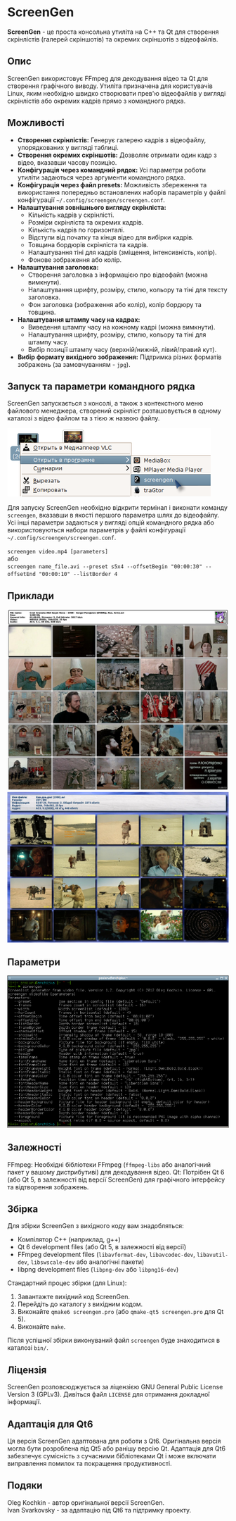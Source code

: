 # ScreenGen

**ScreenGen** - це проста консольна утиліта на C++ та Qt для створення скрінлістів (галерей скріншотів) та окремих скріншотів з відеофайлів.

## Опис

ScreenGen використовує FFmpeg для декодування відео та Qt для створення графічного виводу. Утиліта призначена для користувачів Linux, яким необхідно швидко створювати прев'ю відеофайлів у вигляді скрінлістів або окремих кадрів прямо з командного рядка.

## Можливості

*   **Створення скрінлістів:** Генерує галерею кадрів з відеофайлу, упорядкованих у вигляді таблиці.
*   **Створення окремих скріншотів:** Дозволяє отримати один кадр з відео, вказавши часову позицію.
*   **Конфігурація через командний рядок:** Усі параметри роботи утиліти задаються через аргументи командного рядка.
*   **Конфігурація через файл presets:** Можливість збереження та використання попередньо встановлених наборів параметрів у файлі конфігурації `~/.config/screengen/screengen.conf`.
*   **Налаштування зовнішнього вигляду скрінліста:**
    *   Кількість кадрів у скрінлісті.
    *   Розміри скрінліста та окремих кадрів.
    *   Кількість кадрів по горизонталі.
    *   Відступи від початку та кінця відео для вибірки кадрів.
    *   Товщина бордюрів скрінліста та кадрів.
    *   Налаштування тіні для кадрів (зміщення, інтенсивність, колір).
    *   Фонове зображення або колір.
*   **Налаштування заголовка:**
    *   Створення заголовка з інформацією про відеофайл (можна вимкнути).
    *   Налаштування шрифту, розміру, стилю, кольору та тіні для тексту заголовка.
    *   Фон заголовка (зображення або колір), колір бордюру та товщина.
*   **Налаштування штампу часу на кадрах:**
    *   Виведення штампу часу на кожному кадрі (можна вимкнути).
    *   Налаштування шрифту, розміру, стилю, кольору та тіні для штампу часу.
    *   Вибір позиції штампу часу (верхній/нижній, лівий/правий кут).
*   **Вибір формату вихідного зображення:** Підтримка різних форматів зображень (за замовчуванням - `jpg`).

## Запуск та параметри командного рядка

ScreenGen запускається з консолі, а також з контекстного меню файлового менеджера, створений скрінліст розташовується в одному каталозі з відео файлом та з тією ж назвою файлу.

![Example](https://raw.githubusercontent.com/Svarkovsky/screengen/refs/heads/main/screengen_003.png)

Для запуску ScreenGen необхідно відкрити термінал і виконати команду `screengen`, вказавши в якості першого параметра шлях до відеофайлу. Усі інші параметри задаються у вигляді опцій командного рядка або використовуються набори параметрів у файлі конфігурації `~/.config/screengen/screengen.conf`.

`screengen video.mp4 [parameters]` <br>
або <br>
`screengen name_file.avi --preset s5x4 --offsetBegin "00:00:30" --offsetEnd "00:00:10" --listBorder 4`

## Приклади
![Example](https://raw.githubusercontent.com/Svarkovsky/screengen/refs/heads/main/anrdou.jpg)
![Example](https://raw.githubusercontent.com/Svarkovsky/screengen/refs/heads/main/screengen_008.jpg)

## Параметри
![Parameters](https://raw.githubusercontent.com/Svarkovsky/screengen/refs/heads/main/screengen_002.png)

## Залежності
FFmpeg: Необхідні бібліотеки FFmpeg (`ffmpeg-libs` або аналогічний пакет у вашому дистрибутиві) для декодування відео.
Qt: Потрібен Qt 6 (або Qt 5, в залежності від версії ScreenGen) для графічного інтерфейсу та відтворення зображень.

## Збірка
Для збірки ScreenGen з вихідного коду вам знадобляться:

*   Компілятор C++ (наприклад, g++)
*   Qt 6 development files (або Qt 5, в залежності від версії)
*   FFmpeg development files (`libavformat-dev`, `libavcodec-dev`, `libavutil-dev`, `libswscale-dev` або аналогічні пакети)
*   libpng development files (`libpng-dev` або `libpng16-dev`)

Стандартний процес збірки (для Linux):

1.  Завантажте вихідний код ScreenGen.
2.  Перейдіть до каталогу з вихідним кодом.
3.  Виконайте `qmake6 screengen.pro` (або `qmake-qt5 screengen.pro` для Qt 5).
4.  Виконайте `make`.

Після успішної збірки виконуваний файл `screengen` буде знаходитися в каталозі `bin/`.

## Ліцензія
ScreenGen розповсюджується за ліцензією GNU General Public License Version 3 (GPLv3). Дивіться файл `LICENSE` для отримання докладної інформації.

## Адаптація для Qt6
Ця версія ScreenGen адаптована для роботи з Qt6. Оригінальна версія могла бути розроблена під Qt5 або ранішу версію Qt. Адаптація для Qt6 забезпечує сумісність з сучасними бібліотеками Qt і може включати виправлення помилок та покращення продуктивності.

## Подяки
Oleg Kochkin - автор оригінальної версії ScreenGen. <br>
Ivan Svarkovsky - за адаптацію під Qt6 та підтримку проекту.
